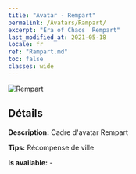```yaml
---
title: "Avatar - Rempart"
permalink: /Avatars/Rampart/
excerpt: "Era of Chaos  Rempart"
last_modified_at: 2021-05-18
locale: fr
ref: "Rampart.md"
toc: false
classes: wide
---
```

 ![Rempart](/images/a/avatarFrame_12.png)

## Détails

 **Description:** Cadre d'avatar Rempart 

 **Tips:** Récompense de ville 

 **Is available:**  - 


